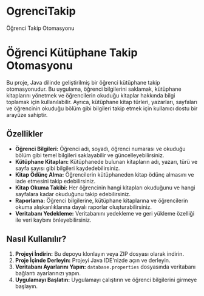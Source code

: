 # OgrenciTakip
Öğrenci Takip Otomasyonu


# Öğrenci Kütüphane Takip Otomasyonu

Bu proje, Java dilinde geliştirilmiş bir öğrenci kütüphane takip otomasyonudur. Bu uygulama, öğrenci bilgilerini saklamak, kütüphane kitaplarını yönetmek ve öğrencilerin okuduğu kitaplar hakkında bilgi toplamak için kullanılabilir. Ayrıca, kütüphane kitap türleri, yazarları, sayfaları ve öğrencinin okuduğu bölüm gibi bilgileri takip etmek için kullanıcı dostu bir arayüze sahiptir.

## Özellikler

- **Öğrenci Bilgileri:** Öğrenci adı, soyadı, öğrenci numarası ve okuduğu bölüm gibi temel bilgileri saklayabilir ve güncelleyebilirsiniz.
- **Kütüphane Kitapları:** Kütüphanede bulunan kitapların adı, yazarı, türü ve sayfa sayısı gibi bilgileri kaydedebilirsiniz.
- **Kitap Ödünç Alma:** Öğrencilerin kütüphaneden kitap ödünç almasını ve iade etmesini takip edebilirsiniz.
- **Kitap Okuma Takibi:** Her öğrencinin hangi kitapları okuduğunu ve hangi sayfalara kadar okuduğunu takip edebilirsiniz.
- **Raporlama:** Öğrenci bilgilerine, kütüphane kitaplarına ve öğrencilerin okuma alışkanlıklarına dayalı raporlar oluşturabilirsiniz.
- **Veritabanı Yedekleme:** Veritabanını yedekleme ve geri yükleme özelliği ile veri kaybını önleyebilirsiniz.

## Nasıl Kullanılır?

1. **Projeyi İndirin:** Bu depoyu klonlayın veya ZIP dosyası olarak indirin.
2. **Proje İçinde Derleyin:** Projeyi Java IDE'nizde açın ve derleyin.
3. **Veritabanı Ayarlarını Yapın:** `database.properties` dosyasında veritabanı bağlantı ayarlarınızı yapın.
4. **Uygulamayı Başlatın:** Uygulamayı çalıştırın ve öğrenci bilgilerini girmeye başlayın.


